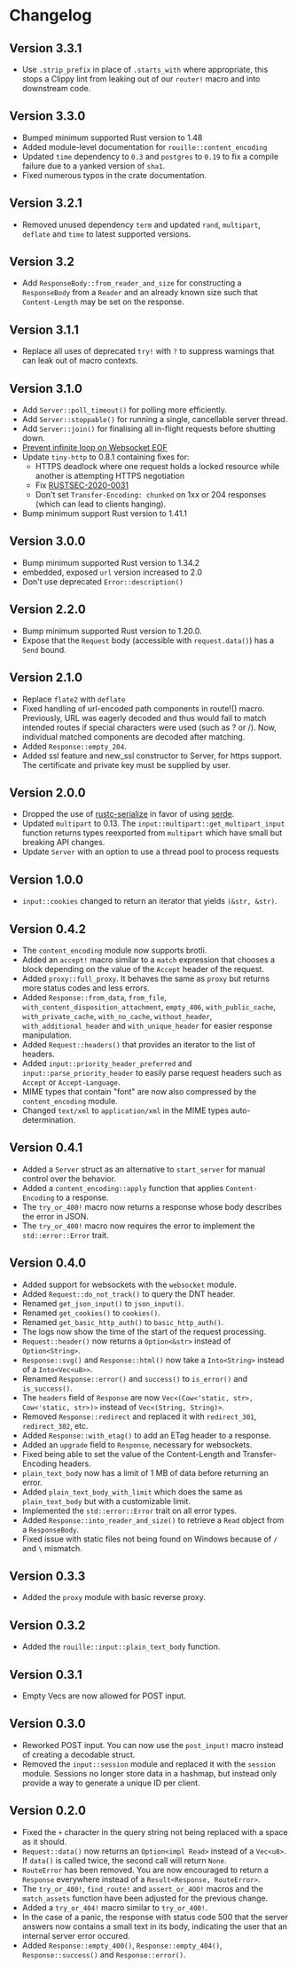 # Changelog

## Version 3.3.1
- Use `.strip_prefix` in place of `.starts_with` where appropriate, this stops a Clippy lint from
  leaking out of our `router!` macro and into downstream code.

## Version 3.3.0
- Bumped minimum supported Rust version to 1.48
- Added module-level documentation for `rouille::content_encoding`
- Updated `time` dependency to `0.3` and `postgres` to `0.19` to fix a compile failure due to a yanked version of
  `sha1`.
- Fixed numerous typos in the crate documentation.

## Version 3.2.1

- Removed unused dependency `term` and updated `rand`, `multipart`, `deflate`
  and `time` to latest supported versions.

## Version 3.2

- Add `ResponseBody::from_reader_and_size` for constructing a `ResponseBody`
  from a `Reader` and an already known size such that `Content-Length` may be
  set on the response.

## Version 3.1.1

- Replace all uses of deprecated `try!` with `?` to suppress warnings that can
  leak out of macro contexts.

## Version 3.1.0

- Add `Server::poll_timeout()` for polling more efficiently.
- Add `Server::stoppable()` for running a single, cancellable server thread.
- Add `Server::join()` for finalising all in-flight requests before shutting down.
- [Prevent infinite loop on Websocket EOF](https://github.com/tomaka/rouille/pull/212)
- Update `tiny-http` to 0.8.1 containing fixes for:
  - HTTPS deadlock where one request holds a locked resource while another is
    attempting HTTPS negotiation
  - Fix [RUSTSEC-2020-0031](https://rustsec.org/advisories/RUSTSEC-2020-0031.html)
  - Don't set `Transfer-Encoding: chunked` on 1xx or 204 responses (which can lead
    to clients hanging).
- Bump minimum support Rust version to 1.41.1

## Version 3.0.0

- Bump minimum supported Rust version to 1.34.2
- embedded, exposed `url` version increased to 2.0
- Don't use deprecated `Error::description()`

## Version 2.2.0

- Bump minimum supported Rust version to 1.20.0.
- Expose that the `Request` body (accessible with `request.data()`)
  has a `Send` bound.

## Version 2.1.0

- Replace `flate2` with `deflate`
- Fixed handling of url-encoded path components in route!() macro.
  Previously, URL was eagerly decoded and thus would fail to match
  intended routes if special characters were used (such as ? or /).
  Now, individual matched components are decoded after matching.
- Added `Response::empty_204`.
- Added ssl feature and new_ssl constructor to Server, for https
  support. The certificate and private key must be supplied by user.

## Version 2.0.0

- Dropped the use of [rustc-serialize](https://crates.io/rustc-serialize)
  in favor of using [serde](https://crates.io/serde).
- Updated `multipart` to 0.13. The `input::multipart::get_multipart_input` function returns
  types reexported from `multipart` which have small but breaking API changes.
- Update `Server` with an option to use a thread pool to process requests

## Version 1.0.0

- `input::cookies` changed to return an iterator that yields `(&str, &str)`.

## Version 0.4.2

- The `content_encoding` module now supports brotli.
- Added an `accept!` macro similar to a `match` expression that chooses a block depending on the
  value of the `Accept` header of the request.
- Added `proxy::full_proxy`. It behaves the same as `proxy` but returns more status codes and less
  errors.
- Added `Response::from_data`, `from_file`, `with_content_disposition_attachment`, `empty_406`,
  `with_public_cache`, `with_private_cache`, `with_no_cache`, `without_header`,
  `with_additional_header` and `with_unique_header` for easier response manipulation.
- Added `Request::headers()` that provides an iterator to the list of headers.
- Added `input::priority_header_preferred` and `input::parse_priority_header` to easily parse
  request headers such as `Accept` or `Accept-Language`.
- MIME types that contain "font" are now also compressed by the `content_encoding` module.
- Changed `text/xml` to `application/xml` in the MIME types auto-determination.

## Version 0.4.1

- Added a `Server` struct as an alternative to `start_server` for manual control over the behavior.
- Added a `content_encoding::apply` function that applies `Content-Encoding` to a response.
- The `try_or_400!` macro now returns a response whose body describes the error in JSON.
- The `try_or_400!` macro now requires the error to implement the `std::error::Error` trait.

## Version 0.4.0

- Added support for websockets with the `websocket` module.
- Added `Request::do_not_track()` to query the DNT header.
- Renamed `get_json_input()` to `json_input()`.
- Renamed `get_cookies()` to `cookies()`.
- Renamed `get_basic_http_auth()` to `basic_http_auth()`.
- The logs now show the time of the start of the request processing.
- `Request::header()` now returns a `Option<&str>` instead of `Option<String>`.
- `Response::svg()` and `Response::html()` now take a `Into<String>` instead of a `Into<Vec<u8>>`.
- Renamed `Response::error()` and `success()` to `is_error()` and `is_success()`.
- The `headers` field of `Response` are now `Vec<(Cow<'static, str>, Cow<'static, str>)>` instead
  of `Vec<(String, String)>`.
- Removed `Response::redirect` and replaced it with `redirect_301`, `redirect_302`, etc.
- Added `Response::with_etag()` to add an ETag header to a response.
- Added an `upgrade` field to `Response`, necessary for websockets.
- Fixed being able to set the value of the Content-Length and Transfer-Encoding headers.
- `plain_text_body` now has a limit of 1 MB of data before returning an error.
- Added `plain_text_body_with_limit` which does the same as `plain_text_body` but with a
  customizable limit.
- Implemented the `std::error::Error` trait on all error types.
- Added `Response::into_reader_and_size()` to retrieve a `Read` object from a `ResponseBody`.
- Fixed issue with static files not being found on Windows because of `/` and `\` mismatch.

## Version 0.3.3

- Added the `proxy` module with basic reverse proxy.

## Version 0.3.2

- Added the `rouille::input::plain_text_body` function.

## Version 0.3.1

- Empty Vecs are now allowed for POST input.

## Version 0.3.0

- Reworked POST input. You can now use the `post_input!` macro instead of creating a decodable
  struct.
- Removed the `input::session` module and replaced it with the `session` module. Sessions no longer
  store data in a hashmap, but instead only provide a way to generate a unique ID per client.

## Version 0.2.0

- Fixed the `+` character in the query string not being replaced with a space as it should.
- `Request::data()` now returns an `Option<impl Read>` instead of a `Vec<u8>`. If `data()` is
  called twice, the second call will return `None`.
- `RouteError` has been removed. You are now encouraged to return a `Response` everywhere instead
  of a `Result<Response, RouteError>`.
- The `try_or_400!`, `find_route!` and `assert_or_4OO!` macros and the `match_assets` function have
  been adjusted for the previous change.
- Added a `try_or_404!` macro similar to `try_or_400!`.
- In the case of a panic, the response with status code 500 that the server answers now contains a
  small text in its body, indicating the user that an internal server error occured.
- Added `Response::empty_400()`, `Response::empty_404()`, `Response::success()` and
  `Response::error()`.
